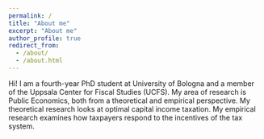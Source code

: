 ```yaml
---
permalink: /
title: "About me"
excerpt: "About me"
author_profile: true
redirect_from: 
  - /about/
  - /about.html
---
```




Hi! I am a fourth-year PhD student at University of Bologna and a member of the Uppsala Center for Fiscal Studies (UCFS). My area of research is Public Economics, both from a theoretical and empirical perspective. My theoretical research looks at optimal capital income taxation. My empirical research examines how taxpayers respond to the incentives of the tax system. 

